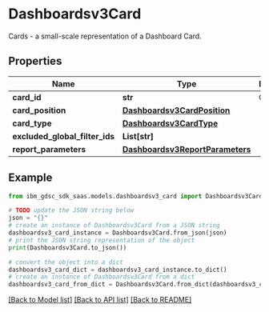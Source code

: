 # Dashboardsv3Card

Cards - a small-scale representation of a Dashboard Card.

## Properties

Name | Type | Description | Notes
------------ | ------------- | ------------- | -------------
**card_id** | **str** | Card ID. | [optional] 
**card_position** | [**Dashboardsv3CardPosition**](Dashboardsv3CardPosition.md) |  | [optional] 
**card_type** | [**Dashboardsv3CardType**](Dashboardsv3CardType.md) |  | [optional] 
**excluded_global_filter_ids** | **List[str]** |  | [optional] 
**report_parameters** | [**Dashboardsv3ReportParameters**](Dashboardsv3ReportParameters.md) |  | [optional] 

## Example

```python
from ibm_gdsc_sdk_saas.models.dashboardsv3_card import Dashboardsv3Card

# TODO update the JSON string below
json = "{}"
# create an instance of Dashboardsv3Card from a JSON string
dashboardsv3_card_instance = Dashboardsv3Card.from_json(json)
# print the JSON string representation of the object
print(Dashboardsv3Card.to_json())

# convert the object into a dict
dashboardsv3_card_dict = dashboardsv3_card_instance.to_dict()
# create an instance of Dashboardsv3Card from a dict
dashboardsv3_card_from_dict = Dashboardsv3Card.from_dict(dashboardsv3_card_dict)
```
[[Back to Model list]](../README.md#documentation-for-models) [[Back to API list]](../README.md#documentation-for-api-endpoints) [[Back to README]](../README.md)


